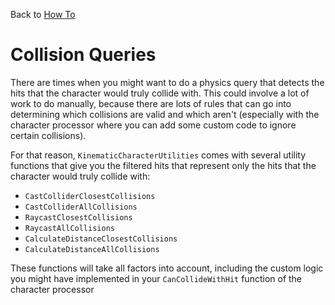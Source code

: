 Back to [How To](../how-to.md)

# Collision Queries
There are times when you might want to do a physics query that detects the hits that the character would truly collide with. This could involve a lot of work to do manually, because there are lots of rules that can go into determining which collisions are valid and which aren't (especially with the character processor where you can add some custom code to ignore certain collisions).

For that reason, `KinematicCharacterUtilities` comes with several utility functions that give you the filtered hits that represent only the hits that the character would truly collide with:
* `CastColliderClosestCollisions`
* `CastColliderAllCollisions`
* `RaycastClosestCollisions`
* `RaycastAllCollisions`
* `CalculateDistanceClosestCollisions`
* `CalculateDistanceAllCollisions`

These functions will take all factors into account, including the custom logic you might have implemented in your `CanCollideWithHit` function of the character processor